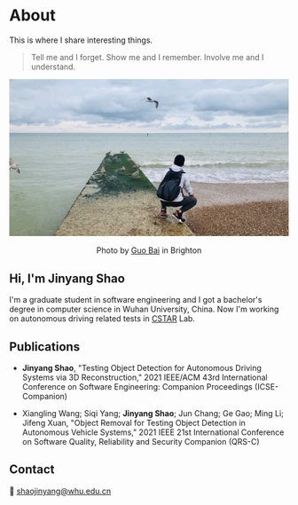 # About
This is where I share interesting things.
> Tell me and I forget. Show me and I remember. Involve me and I understand.

![Briton](./images/about/briton.jpg)
<p align="center">Photo by <a href="https://www.guomiabai.com/">Guo Bai</a> in Brighton</p>

## Hi, I'm Jinyang Shao
I'm a graduate student in software engineering and I got a bachelor's degree in computer science in Wuhan University, China. Now I'm working on autonomous driving related tests in [CSTAR](http://cstar.whu.edu.cn/en/index.html) Lab.

## Publications
- **Jinyang Shao**, "Testing Object Detection for Autonomous Driving Systems via 3D Reconstruction," 2021 IEEE/ACM 43rd International Conference on Software Engineering: Companion Proceedings (ICSE-Companion)

- Xiangling Wang; Siqi Yang; **Jinyang Shao**; Jun Chang; Ge Gao; Ming Li; Jifeng Xuan, "Object Removal for Testing Object Detection in Autonomous Vehicle Systems," 2021 IEEE 21st International Conference on Software Quality, Reliability and Security Companion (QRS-C)

## Contact
📧 shaojinyang@whu.edu.cn
